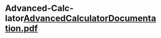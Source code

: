 # Advanced-Calc-lator[AdvancedCalculatorDocumentation.pdf](https://github.com/eymenesad/Advanced-Calc-lator/files/11185131/AdvancedCalculatorDocumentation.pdf)

